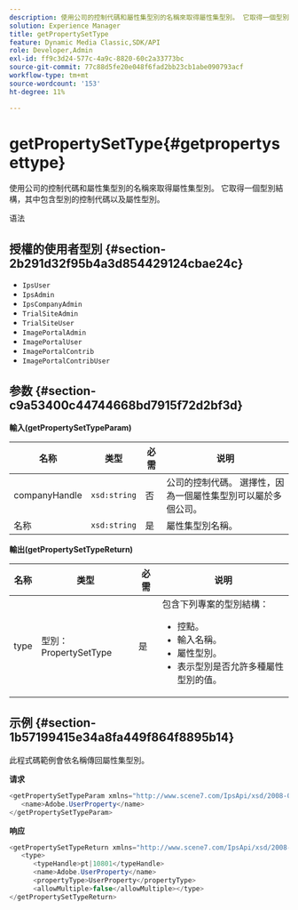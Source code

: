 ```yaml
---
description: 使用公司的控制代碼和屬性集型別的名稱來取得屬性集型別。 它取得一個型別結構，其中包含型別的控制代碼以及屬性型別。
solution: Experience Manager
title: getPropertySetType
feature: Dynamic Media Classic,SDK/API
role: Developer,Admin
exl-id: ff9c3d24-577c-4a9c-8820-60c2a33773bc
source-git-commit: 77c88d5fe20e048f6fad2bb23cb1abe090793acf
workflow-type: tm+mt
source-wordcount: '153'
ht-degree: 11%

---
```


# getPropertySetType{#getpropertysettype}

使用公司的控制代碼和屬性集型別的名稱來取得屬性集型別。 它取得一個型別結構，其中包含型別的控制代碼以及屬性型別。

语法

## 授權的使用者型別 {#section-2b291d32f95b4a3d854429124cbae24c}

* `IpsUser`
* `IpsAdmin`
* `IpsCompanyAdmin`
* `TrialSiteAdmin`
* `TrialSiteUser`
* `ImagePortalAdmin`
* `ImagePortalUser`
* `ImagePortalContrib`
* `ImagePortalContribUser`

## 参数 {#section-c9a53400c44744668bd7915f72d2bf3d}

**輸入(getPropertySetTypeParam)**

| 名称 | 类型 | 必需 | 说明 |
|---|---|---|---|
| companyHandle | `xsd:string` | 否 | 公司的控制代碼。 選擇性，因為一個屬性集型別可以屬於多個公司。 |
| 名称 | `xsd:string` | 是 | 屬性集型別名稱。 |

**輸出(getPropertySetTypeReturn)**

<table id="table_F2724F6B706C4F658AED99290E29F3E6"> 
 <thead> 
  <tr> 
   <th colname="col1" class="entry"> 名称 </th> 
   <th colname="col2" class="entry"> 类型 </th> 
   <th colname="col3" class="entry"> 必需 </th> 
   <th colname="col4" class="entry"> 说明 </th> 
  </tr> 
 </thead>
 <tbody> 
  <tr> 
   <td colname="col1"> <span class="codeph"> <span class="varname"> type</span> </span> </td> 
   <td colname="col2"> <span class="codeph"> 型別：PropertySetType</span> </td> 
   <td colname="col3"> 是 </td> 
   <td colname="col4">包含下列專案的型別結構： 
    <ul id="ul_FC028882124D4CD6870A076CBFB80333"> 
     <li id="li_9F36539C51ED48EDBECCD6A07A4FDD4A">控點。 </li> 
     <li id="li_6004406A0D1341648A714FF3C61E4004">輸入名稱。 </li> 
     <li id="li_29F6CA9D8B134ED3B10B6BDBB41BF607">屬性型別。 </li> 
     <li id="li_A2354354541A4F1AB7234F65F2B61A40">表示型別是否允許多種屬性型別的值。 </li> 
    </ul> </td> 
  </tr> 
 </tbody> 
</table>

## 示例 {#section-1b57199415e34a8fa449f864f8895b14}

此程式碼範例會依名稱傳回屬性集型別。

**请求**

```java
<getPropertySetTypeParam xmlns="http://www.scene7.com/IpsApi/xsd/2008-01-15">
   <name>Adobe.UserProperty</name>
</getPropertySetTypeParam>
```

**响应**

```java
<getPropertySetTypeReturn xmlns="http://www.scene7.com/IpsApi/xsd/2008-01-15">
   <type>
      <typeHandle>pt|10801</typeHandle>
      <name>Adobe.UserProperty</name>
      <propertyType>UserProperty</propertyType>
      <allowMultiple>false</allowMultiple></type>
</getPropertySetTypeReturn>
```
